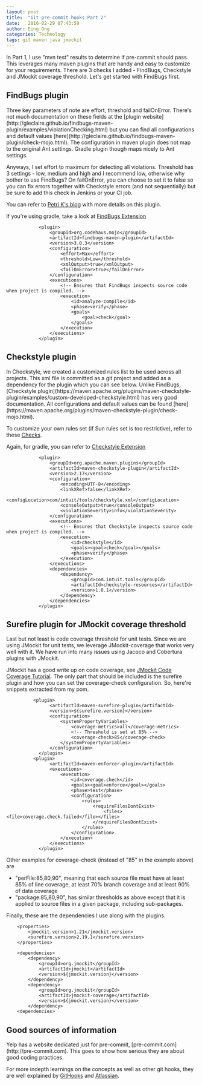 ```yaml
---
layout: post
title:  "Git pre-commit hooks Part 2"
date:   2016-02-29 07:43:59
author: Eing Ong
categories: Technology
tags: git maven java jmockit
---
```

In Part 1, I use "mvn test" results to determine if pre-commit should pass. This leverages many maven plugins that are handy and easy to customize for your requirements. There are 3 checks I added - FindBugs, Checkstyle and JMockit coverage threshold. Let's get started with FindBugs first.

<h2>FindBugs plugin</h2>
Three key parameters of note are effort, threshold and failOnError. There's not much documentation on these fields at the [plugin website](http://gleclaire.github.io/findbugs-maven-plugin/examples/violationChecking.html) but you can find all configurations and default values [here](http://gleclaire.github.io/findbugs-maven-plugin/check-mojo.html). The configuration in maven plugin does not map to the original Ant settings. Gradle plugin though maps nicely to Ant settings. 

Anyways, I set effort to maximum for detecting all violations. Threshold has 3 settings - low, medium and high and I recommend low, otherwise why bother to use FindBugs? On failOnError, you can choose to set it to false so you can fix errors together with Checkstyle errors (and not sequentially) but be sure to add this check in Jenkins or your CI job.

You can refer to [Petri K's blog](http://www.petrikainulainen.net/programming/maven/findbugs-maven-plugin-tutorial/) with more details on this plugin.

If you're using gradle, take a look at [FindBugs Extension](https://docs.gradle.org/current/dsl/org.gradle.api.plugins.quality.FindBugsExtension.html)

~~~
            <plugin>
                <groupId>org.codehaus.mojo</groupId>
                <artifactId>findbugs-maven-plugin</artifactId>
                <version>3.0.3</version>
                <configuration>
                    <effort>Max</effort>
                    <threshold>Low</threshold>
                    <xmlOutput>true</xmlOutput>
                    <failOnError>true</failOnError>
                </configuration>
                <executions>
                    <!-- Ensures that FindBugs inspects source code when project is compiled. -->
                    <execution>
                        <id>analyze-compile</id>
                        <phase>verify</phase>
                        <goals>
                            <goal>check</goal>
                        </goals>
                    </execution>
                </executions>
            </plugin>
~~~

<h2>Checkstyle plugin</h2>
In Checkstyle, we created a customized rules list to be used across all projects. This xml file is committed as a git project and added as a dependency for the plugin which you can see below. Unlike FindBugs, [Checkstyle plugin](https://maven.apache.org/plugins/maven-checkstyle-plugin/examples/custom-developed-checkstyle.html) has very good documentation. All configurations and default values can be found [here](https://maven.apache.org/plugins/maven-checkstyle-plugin/check-mojo.html).

To customize your own rules set (if Sun rules set is too restrictive), refer to these [Checks](http://checkstyle.sourceforge.net/checks.html).

Again, for gradle, you can refer to [Checkstyle Extension](https://docs.gradle.org/current/dsl/org.gradle.api.plugins.quality.CheckstyleExtension.html)

~~~
            <plugin>
                <groupId>org.apache.maven.plugins</groupId>
                <artifactId>maven-checkstyle-plugin</artifactId>
                <version>2.17</version>
                <configuration>
                    <encoding>UTF-8</encoding>
                    <linkXRef>false</linkXRef>
                    <configLocation>com/intuit/tools/checkstyle.xml</configLocation>
                    <consoleOutput>true</consoleOutput>
                    <violationSeverity>info</violationSeverity>
                </configuration>
                <executions>
                    <!-- Ensures that Checkstyle inspects source code when project is compiled. -->
                    <execution>
                        <id>checkstyle</id>
                        <goals><goal>check</goal></goals>
                        <phase>verify</phase>
                    </execution>
                </executions>
                <dependencies>
                    <dependency>
                        <groupId>com.intuit.tools</groupId>
                        <artifactId>checkstyle-resources</artifactId>
                        <version>1.0.1</version>
                    </dependency>
                </dependencies>
            </plugin>
~~~

<h2>Surefire plugin for JMockit coverage threshold </h2>

Last but not least is code coverage threshold for unit tests. Since we are using JMockit for unit tests, we leverage JMockit-coverage that works very well with it. We have run into many issues using Jacoco and Cobertura plugins with JMockit.

JMockit has a good write up on code coverage, see [JMockit Code Coverage Tutorial](http://jmockit.org/tutorial/CodeCoverage.html). The only part that should be included is the surefire plugin and how you can set the coverage-check configuration. So, here're snippets extracted from my pom.

~~~
          <plugin>
                <artifactId>maven-surefire-plugin</artifactId>
                <version>${surefire.version}</version>
                <configuration>
                    <systemPropertyVariables>
                        <coverage-metrics>all</coverage-metrics>
                        <!-- Threshold is set at 85% -->
                        <coverage-check>85</coverage-check>
                    </systemPropertyVariables>
                </configuration>
            </plugin>
          <plugin>
                <artifactId>maven-enforcer-plugin</artifactId>
                <executions>
                    <execution>
                        <id>coverage.check</id>
                        <goals><goal>enforce</goal></goals>
                        <phase>test</phase>
                        <configuration>
                            <rules>
                                <requireFilesDontExist>
                                    <files><file>coverage.check.failed</file></files>
                                </requireFilesDontExist>
                            </rules>
                        </configuration>
                    </execution>
                </executions>
            </plugin>
~~~

Other examples for coverage-check (instead of "85" in the example above) are 
<ul>
<li>"perFile:85,80,90", meaning that each source file must have at least 85% of line coverage, at least 70% branch coverage and at least 90% of data coverage </li>
<li>"package:85,80,90", has similar thresholds as above except that it is applied to source files in a given package, including sub-packages.</li>
</ul>

Finally, these are the dependencies I use along with the plugins.

~~~
    <properties>
        <jmockit.version>1.21</jmockit.version>
        <surefire.version>2.19.1</surefire.version>
    </properties>

    <dependencies>
        <dependency>
            <groupId>org.jmockit</groupId>
            <artifactId>jmockit</artifactId>
            <version>${jmockit.version}</version>
        </dependency>
        <dependency>
            <groupId>org.jmockit</groupId>
            <artifactId>jmockit-coverage</artifactId>
            <version>${jmockit.version}</version>
        </dependency>
    <dependencies>
~~~

<h2>Good sources of information</h2>
Yelp has a website dedicated just for pre-commit, [pre-commit.com](http://pre-commit.com). This goes to show how serious they are about good coding practices. 

For more indepth learnings on the concepts as well as other git hooks, they are well explained by [GitHooks](http://githooks.com) and [Atlassian](https://www.atlassian.com/git/tutorials/git-hooks/conceptual-overview).
